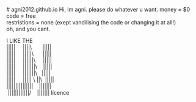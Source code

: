 #&nbsp;agni2012.github.io
Hi,&nbsp;im&nbsp;agni.&nbsp;please&nbsp;do&nbsp;whatever&nbsp;u&nbsp;want.
money&nbsp;=&nbsp;$0&nbsp;
code&nbsp;=&nbsp;free
restristions&nbsp;=&nbsp;none&nbsp;(exept&nbsp;vandilising&nbsp;the&nbsp;code&nbsp;or&nbsp;changing&nbsp;it&nbsp;at&nbsp;all!)
oh,&nbsp;and&nbsp;you&nbsp;cant.


I&nbsp;LIKE&nbsp;THE
<br>
|||||&nbsp;&nbsp;&nbsp;&nbsp;&nbsp;||||\ &nbsp;&nbsp;&nbsp;&nbsp;&nbsp;&nbsp;|||||<br>
|||||&nbsp;&nbsp;&nbsp;&nbsp;&nbsp;|||||\ &nbsp;&nbsp;&nbsp;&nbsp;&nbsp;|||||<br>
|||||&nbsp;&nbsp;&nbsp;&nbsp;&nbsp;||||||\ &nbsp;&nbsp;&nbsp;&nbsp;|||||<br>
|||||&nbsp;&nbsp;&nbsp;&nbsp;&nbsp;|||||||\ &nbsp;&nbsp;&nbsp;|||||<br>
|||||&nbsp;&nbsp;&nbsp;&nbsp;&nbsp;|||||\||\ &nbsp;&nbsp;|||||<br>
|||||&nbsp;&nbsp;&nbsp;&nbsp;&nbsp;|||||&nbsp;\ ||\ &nbsp;|||||<br>
||||||||||||||| &nbsp;&nbsp; \||\|||||<br>
&nbsp;\||||||||||||/ &nbsp;&nbsp;&nbsp;\|||||||&nbsp;licence<br>
